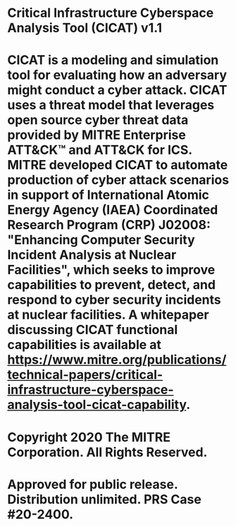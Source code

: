 # Critical Infrastructure Cyberspace Analysis Tool (CICAT) v1.1
# CICAT is a modeling and simulation tool for evaluating how an adversary might conduct a cyber attack. CICAT uses a threat model that leverages open source cyber threat data provided by MITRE Enterprise ATT&CK™ and ATT&CK for ICS. MITRE developed CICAT to automate production of cyber attack scenarios in support of International Atomic Energy Agency (IAEA) Coordinated Research Program (CRP) J02008: "Enhancing Computer Security Incident Analysis at Nuclear Facilities", which seeks to improve capabilities to prevent, detect, and respond to cyber security incidents at nuclear facilities. A whitepaper discussing CICAT functional capabilities is available at https://www.mitre.org/publications/technical-papers/critical-infrastructure-cyberspace-analysis-tool-cicat-capability. 
# Copyright 2020 The MITRE Corporation. All Rights Reserved. 
# Approved for public release. Distribution unlimited. PRS Case #20-2400.
